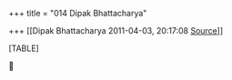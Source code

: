 +++
title = "014 Dipak Bhattacharya"

+++
[[Dipak Bhattacharya	2011-04-03, 20:17:08 [Source](https://groups.google.com/g/bvparishat/c/7NY5SEvADjY)]]



[TABLE]



